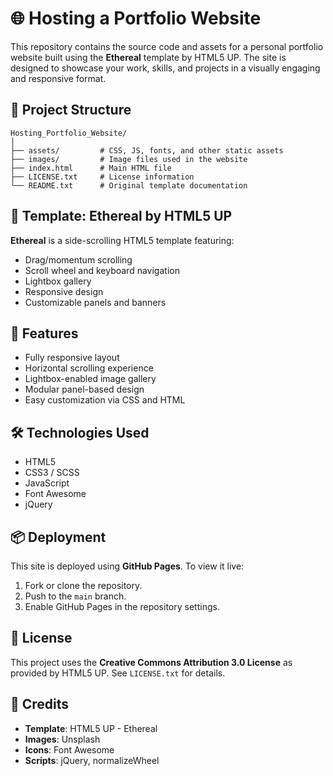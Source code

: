 # 🌐 Hosting a Portfolio Website

This repository contains the source code and assets for a personal portfolio website built using the **Ethereal** template by HTML5 UP. The site is designed to showcase your work, skills, and projects in a visually engaging and responsive format.

## 📁 Project Structure

```
Hosting_Portfolio_Website/
│
├── assets/         # CSS, JS, fonts, and other static assets
├── images/         # Image files used in the website
├── index.html      # Main HTML file
├── LICENSE.txt     # License information
└── README.txt      # Original template documentation
```

## 🎨 Template: Ethereal by HTML5 UP

**Ethereal** is a side-scrolling HTML5 template featuring:
- Drag/momentum scrolling
- Scroll wheel and keyboard navigation
- Lightbox gallery
- Responsive design
- Customizable panels and banners

## 🚀 Features

- Fully responsive layout
- Horizontal scrolling experience
- Lightbox-enabled image gallery
- Modular panel-based design
- Easy customization via CSS and HTML

## 🛠️ Technologies Used

- HTML5
- CSS3 / SCSS
- JavaScript
- Font Awesome
- jQuery

## 📦 Deployment

This site is deployed using **GitHub Pages**. To view it live:

1. Fork or clone the repository.
2. Push to the `main` branch.
3. Enable GitHub Pages in the repository settings.

## 📜 License

This project uses the **Creative Commons Attribution 3.0 License** as provided by HTML5 UP. See `LICENSE.txt` for details.

## 🙌 Credits

- **Template**: HTML5 UP - Ethereal
- **Images**: Unsplash
- **Icons**: Font Awesome
- **Scripts**: jQuery, normalizeWheel
